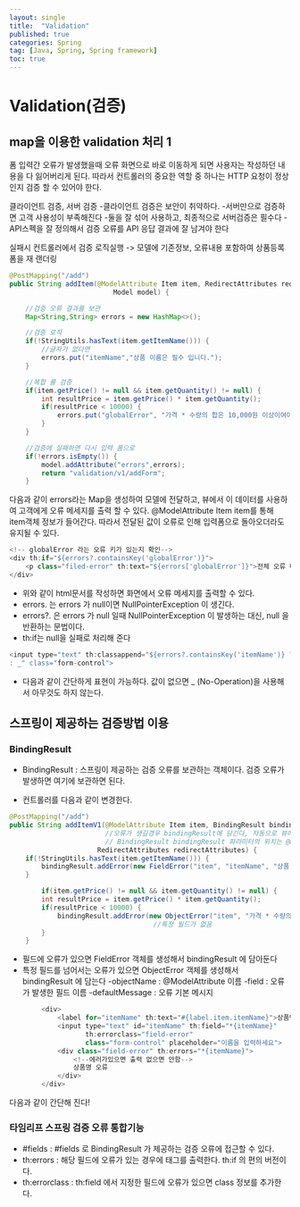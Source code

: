 ```yaml
---
layout: single
title:  "Validation"
published: true
categories: Spring
tag: [Java, Spring, Spring framework]
toc: true
---
```


# Validation(검증)

## map을 이용한 validation 처리 1

 폼 입력간 오류가 발생했을때 오류 화면으로 바로 이동하게 되면 사용자는 작성하던 내용을 다 잃어버리게 된다.
따라서 컨트롤러의 중요한 역할 중 하나는 HTTP 요청이 정상인지 검증 할 수 있어야 한다.

클라이언트 검증, 서버 검증
-클라이언트 검증은 보안이 취약하다.
-서버만으로 검증하면 고객 사용성이 부족해진다
-둘을 잘 섞어 사용하고, 최종적으로 서버검증은 필수다
-API스펙을 잘 정의해서 검증 오류를 API 응답 결과에 잘 남겨야 한다

실패시
컨트롤러에서 검증 로직실행 -> 모델에 기존정보, 오류내용 포함하여 상품등록 폼을 재 랜더링

```Java
@PostMapping("/add")
public String addItem(@ModelAttribute Item item, RedirectAttributes redirectAttributes,
                          Model model) {

    //검증 오류 결과를 보관
    Map<String,String> errors = new HashMap<>();

    //검증 로직
    if(!StringUtils.hasText(item.getItemName())) {
        //글자가 없다면
        errors.put("itemName","상품 이름은 필수 입니다.");
    }

    //복합 룰 검증
    if(item.getPrice() != null && item.getQuantity() != null) {
        int resultPrice = item.getPrice() * item.getQuantity();
        if(resultPrice < 10000) {
            errors.put("globalError", "가격 * 수량의 합은 10,000원 이상이여야 합니다. 현재값 = " + resultPrice);
        }
    }

    //검증에 실패하면 다시 입력 폼으로
    if(!errors.isEmpty()) {
        model.addAttribute("errors",errors);
        return "validation/v1/addForm";
    }
```
다음과 같이 errors라는 Map을 생성하여 모델에 전달하고, 뷰에서 이 데이터를 사용하여 고객에게 오류 메세지를 출력 할 수 있다.
@ModelAttribute Item item를 통해 item객체 정보가 들어간다. 따라서 전달된 값이 오류로 인해 입력폼으로 돌아오더라도 유지될 수 있다.


```javaScript
<!-- globalError 라는 오류 키가 있는지 확인-->
<div th:if="${errors?.containsKey('globalError')}">
    <p class="filed-error" th:text="${errors['globalError']}">전체 오류 메시지</p>
</div>
```
* 위와 같이 html문서를 작성하면 화면에서 오류 메세지를 출력할 수 있다.
* errors. 는 errors 가 null이면 NullPointerException 이 생긴다.
* errors?. 은 errors 가 null 일때 NullPointerException 이 발생하는 대신, null 을 반환하는
문법이다.
* th:if는 null을 실패로 처리해 준다

```javaScript
<input type="text" th:classappend="${errors?.containsKey('itemName')} ? 'fielderror'
: _" class="form-control">
```
* 다음과 같이 간단하게 표현이 가능하다. 값이 없으면 _ (No-Operation)을 사용해서 아무것도 하지 않는다.

## 스프링이 제공하는 검증방법 이용

### BindingResult
* BindingResult : 스프링이 제공하는 검증 오류를 보관하는 객체이다. 검증 오류가 발생하면 여기에 보관하면 된다.

* 컨트롤러를 다음과 같이 변경한다.
```java
@PostMapping("/add")
public String addItemV1(@ModelAttribute Item item, BindingResult bindingResult,
                        //오류가 생길경우 bindingResult에 담긴다, 자동으로 뷰에 같이 넘어간다
                        // BindingResult bindingResult 파라미터의 위치는 @ModelAttribute Item item 다음에 와야 한다.
                      RedirectAttributes redirectAttributes) {
    if(!StringUtils.hasText(item.getItemName())) {
        bindingResult.addError(new FieldError("item", "itemName", "상품 이름은 필수 입니다.")); //필드 단위 에러
    }

        if(item.getPrice() != null && item.getQuantity() != null) {
        int resultPrice = item.getPrice() * item.getQuantity();
        if(resultPrice < 10000) {
            bindingResult.addError(new ObjectError("item", "가격 * 수량의 합은 10,000원 이상이여야 합니다. 현재값 = " + resultPrice));
                                    //특정 필드가 없음
        }
    }
```

* 필드에 오류가 있으면 FieldError 객체를 생성해서 bindingResult 에 담아둔다
* 특정 필드를 넘어서는 오류가 있으면 ObjectError 객체를 생성해서 bindingResult 에 담는다
-objectName : @ModelAttribute 이름
-field : 오류가 발생한 필드 이름
-defaultMessage : 오류 기본 메시지

```javaScript
        <div>
            <label for="itemName" th:text="#{label.item.itemName}">상품명</label>
            <input type="text" id="itemName" th:field="*{itemName}"
                   th:errorclass="field-error"
                   class="form-control" placeholder="이름을 입력하세요">
            <div class="field-error" th:errors="*{itemName}">
                <!--에러가있으면 출력 없으면 안함-->
                상품명 오류
            </div>
        </div>
```
 다음과 같이 간단해 진다!

 ### 타임리프 스프링 검증 오류 통합기능

- #fields : #fields 로 BindingResult 가 제공하는 검증 오류에 접근할 수 있다.
- th:errors : 해당 필드에 오류가 있는 경우에 태그를 출력한다. th:if 의 편의 버전이다.
- th:errorclass : th:field 에서 지정한 필드에 오류가 있으면 class 정보를 추가한다.